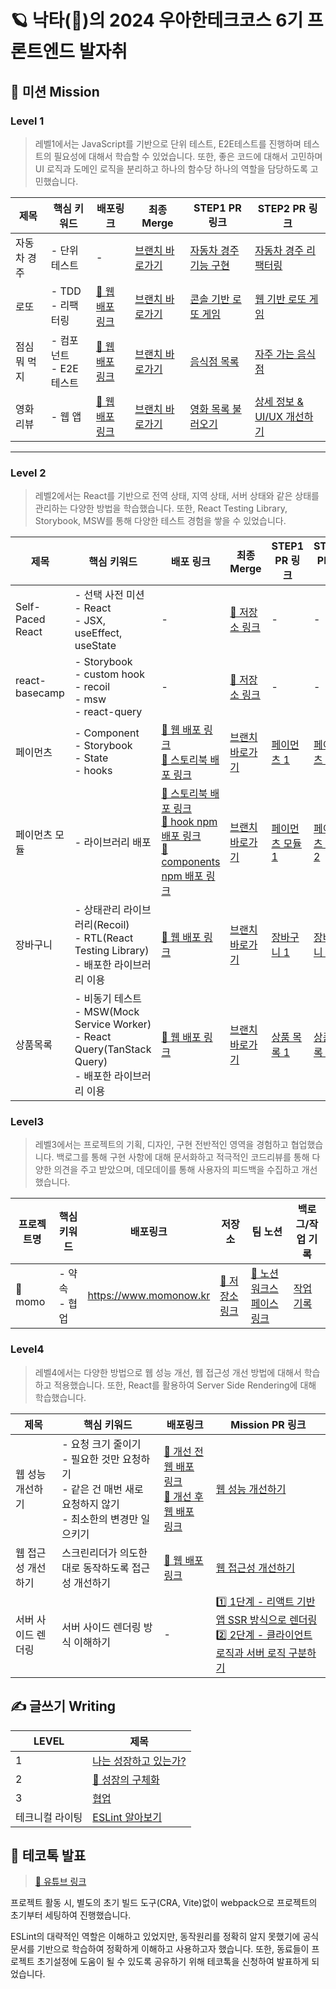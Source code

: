 # 🪐 낙타(🐫)의 2024 우아한테크코스 6기 프론트엔드 발자취

## 🎯 미션 Mission

### Level 1

> 레벨1에서는 JavaScript를 기반으로 단위 테스트, E2E테스트를 진행하며 테스트의 필요성에 대해서 학습할 수 있었습니다. 또한, 좋은 코드에 대해서 고민하며 UI 로직과 도메인 로직을 분리하고 하나의 함수당 하나의 역할을 담당하도록 고민했습니다.

| 제목         | 핵심 키워드                  | 배포링크                                                              | 최종 Merge                                                                              | STEP1 PR 링크                                                                         | STEP2 PR 링크                                                                                 |
| ------------ | ---------------------------- | --------------------------------------------------------------------- | --------------------------------------------------------------------------------------- | ------------------------------------------------------------------------------------- | --------------------------------------------------------------------------------------------- |
| 자동차 경주  | - 단위 테스트                | -                                                                     | [브랜치 바로가기](https://github.com/woowacourse/javascript-racingcar/tree/largopie)    | [자동차 경주 기능 구현](https://github.com/woowacourse/javascript-racingcar/pull/261) | [자동차 경주 리팩터링](https://github.com/woowacourse/javascript-racingcar/pull/301)          |
| 로또         | - TDD <br> - 리팩터링        | [🔗 웹 배포 링크](https://largopie.github.io/javascript-lotto/dist)   | [브랜치 바로가기](https://github.com/woowacourse/javascript-lotto/tree/largopie)        | [콘솔 기반 로또 게임](https://github.com/woowacourse/javascript-lotto/pull/275)       | [웹 기반 로또 게임](https://github.com/woowacourse/javascript-lotto/pull/304)                 |
| 점심 뭐 먹지 | - 컴포넌트 <br> - E2E 테스트 | [🔗 웹 배포 링크](https://largopie.github.io/javascript-lunch)        | [브랜치 바로가기](https://github.com/woowacourse/javascript-lunch/tree/largopie)        | [음식점 목록](https://github.com/woowacourse/javascript-lunch/pull/112)               | [자주 가는 음식점](https://github.com/woowacourse/javascript-lunch/pull/151)                  |
| 영화 리뷰    | - 웹 앱                      | [🔗 웹 배포 링크](https://largopie.github.io/javascript-movie-review) | [브랜치 바로가기](https://github.com/woowacourse/javascript-movie-review/tree/largopie) | [영화 목록 불러오기](https://github.com/woowacourse/javascript-movie-review/pull/127) | [상세 정보 & UI/UX 개선하기](https://github.com/woowacourse/javascript-movie-review/pull/149) |

---

### Level 2

> 레벨2에서는 React를 기반으로 전역 상태, 지역 상태, 서버 상태와 같은 상태를 관리하는 다양한 방법을 학습했습니다. 또한, React Testing Library, Storybook, MSW를 통해 다양한 테스트 경험을 쌓을 수 있었습니다.

| 제목             | 핵심 키워드                                                                                                      | 배포 링크                                                                                                                                                                                                                                                                                                          | 최종 Merge                                                                              | STEP1 PR 링크                                                                 | STEP2 PR 링크                                                                 |
| ---------------- | ---------------------------------------------------------------------------------------------------------------- | ------------------------------------------------------------------------------------------------------------------------------------------------------------------------------------------------------------------------------------------------------------------------------------------------------------------ | --------------------------------------------------------------------------------------- | ----------------------------------------------------------------------------- | ----------------------------------------------------------------------------- |
| Self-Paced React | - 선택 사전 미션 <br> - React <br> - JSX, useEffect, useState                                                    | -                                                                                                                                                                                                                                                                                                                  | [🔗 저장소 링크](https://github.com/Largopie/self-paced-react)                          | -                                                                             | -                                                                             |
| react-basecamp   | - Storybook <br> - custom hook <br> - recoil <br> - msw <br> - react-query <br>                                  | -                                                                                                                                                                                                                                                                                                                  | [🔗 저장소 링크](https://github.com/Largopie/react-basecamp)                            | -                                                                             | -                                                                             |
| 페이먼츠         | - Component <br> - Storybook <br> - State <br> - hooks                                                           | [🔗 웹 배포 링크](https://largopie.github.io/react-payments/) <br> [🔗 스토리북 배포 링크](https://6620b9c5a5e20036aa430f30-oahbybhaab.chromatic.com/)                                                                                                                                                             | [브랜치 바로가기](https://github.com/woowacourse/react-payments/tree/largopie)          | [페이먼츠 1](https://github.com/woowacourse/react-payments/pull/338)          | [페이먼츠 2](https://github.com/woowacourse/react-payments/pull/384)          |
| 페이먼츠 모듈    | - 라이브러리 배포                                                                                                | [🔗 스토리북 배포 링크](https://663342edd14cc55928a2114e-fvbeohgplf.chromatic.com/?path=/story/modal-alertmodal--default) <br> [🔗 hook npm 배포 링크](https://www.npmjs.com/package/nakta-react-payments-hooks) <br> [🔗 components npm 배포 링크](https://www.npmjs.com/package/nakta-react-payments-components) | [브랜치 바로가기](https://github.com/woowacourse/react-modules/tree/largopie)           | [페이먼츠 모듈 1](https://github.com/woowacourse/react-modules/pull/26)       | [페이먼츠 모듈 2](https://github.com/woowacourse/react-modules/pull/60)       |
| 장바구니         | - 상태관리 라이브러리(Recoil) <br> - RTL(React Testing Library) <br> - 배포한 라이브러리 이용                    | [🔗 웹 배포 링크](https://largopie.github.io/react-shopping-cart)                                                                                                                                                                                                                                                  | [브랜치 바로가기](https://github.com/woowacourse/react-shopping-cart/tree/largopie)     | [장바구니 1](https://github.com/woowacourse/react-shopping-cart/pull/277)     | [장바구니 2](https://github.com/woowacourse/react-shopping-cart/pull/294)     |
| 상품목록         | - 비동기 테스트 <br> - MSW(Mock Service Worker) <br> - React Query(TanStack Query) <br> - 배포한 라이브러리 이용 | [🔗 웹 배포 링크](https://largopie.github.io/react-shopping-products)                                                                                                                                                                                                                                              | [브랜치 바로가기](https://github.com/woowacourse/react-shopping-products/tree/largopie) | [상품 목록 1](https://github.com/woowacourse/react-shopping-products/pull/35) | [상품 목록 2](https://github.com/woowacourse/react-shopping-products/pull/54) |

### Level3

> 레벨3에서는 프로젝트의 기획, 디자인, 구현 전반적인 영역을 경험하고 협업했습니다. 백로그를 통해 구현 사항에 대해 문서화하고 적극적인 코드리뷰를 통해 다양한 의견을 주고 받았으며, 데모데이를 통해 사용자의 피드백을 수집하고 개선했습니다.

| 프로젝트명 | 핵심 키워드        | 배포링크               | 저장소                                                           | 팀 노션                                                                                               | 백로그/작업 기록                                                                                                          |
| ---------- | ------------------ | ---------------------- | ---------------------------------------------------------------- | ----------------------------------------------------------------------------------------------------- | ------------------------------------------------------------------------------------------------------------------------- |
| 🍑 momo    | - 약속 <br> - 협업 | https://www.momonow.kr | [🔗 저장소 링크](https://github.com/woowacourse-teams/2024-momo) | [🔗 노션 워크스페이스 링크](https://paper-mass-5ff.notion.site/momo-706f061b3c374f2d8f90cb8b0aabc445) | [작업 기록](https://paper-mass-5ff.notion.site/e4d30c758a4c4acd8aa096dfaa5e62a6?v=258e3a0f35f042c5b693b8386cffb336&pvs=4) |

### Level4

> 레벨4에서는 다양한 방법으로 웹 성능 개선, 웹 접근성 개선 방법에 대해서 학습하고 적용했습니다. 또한, React를 활용하여 Server Side Rendering에 대해 학습했습니다.

| 제목               | 핵심 키워드                                                                                                          | 배포링크                                                                                                                                 | Mission PR 링크                                                                                                                                                                                           |
| ------------------ | -------------------------------------------------------------------------------------------------------------------- | ---------------------------------------------------------------------------------------------------------------------------------------- | --------------------------------------------------------------------------------------------------------------------------------------------------------------------------------------------------------- |
| 웹 성능 개선하기   | - 요청 크기 줄이기<br/>- 필요한 것만 요청하기<br />- 같은 건 매번 새로 요청하지 않기<br />- 최소한의 변경만 일으키기 | [🔗 개선 전 웹 배포 링크](https://largopie.github.io/perf-basecamp)<br />[🔗 개선 후 웹 배포 링크](https://djnyvv1a2q93n.cloudfront.net) | [웹 성능 개선하기](https://github.com/woowacourse/perf-basecamp/pull/144)                                                                                                                                 |
| 웹 접근성 개선하기 | 스크린리더가 의도한대로 동작하도록 접근성 개선하기                                                                   | [🔗 웹 배포 링크](https://largopie.github.io/a11y-airline/)                                                                              | [웹 접근성 개선하기](https://github.com/woowacourse/a11y-airline/pull/116)                                                                                                                                |
| 서버 사이드 렌더링 | 서버 사이드 렌더링 방식 이해하기                                                                                     | -                                                                                                                                        | [1️⃣ 1단계 - 리액트 기반 앱 SSR 방식으로 렌더링](https://github.com/woowacourse/react-ssr/pull/15)<br/>[2️⃣ 2단계 - 클라이언트 로직과 서버 로직 구분하기](https://github.com/woowacourse/react-ssr/pull/62) |

## ✍️ 글쓰기 Writing

| LEVEL           | 제목                                                                                     |
| --------------- | ---------------------------------------------------------------------------------------- |
| 1               | [나는 성장하고 있는가?](https://github.com/Largopie/woowa-writing/blob/level2/level1.md) |
| 2               | [🌱 성장의 구체화](https://github.com/Largopie/woowa-writing/blob/level2/level2.md)      |
| 3               | [협업](https://github.com/Largopie/woowa-writing/blob/level3/level3.md)                  |
| 테크니컬 라이팅 | [ESLint 알아보기](https://github.com/Largopie/woowa-writing/blob/technical/technical.md) |

## 🎥 테코톡 발표

> [🔗 유튜브 링크](https://www.youtube.com/watch?v=Be9q0k5BJ_s)

프로젝트 활동 시, 별도의 초기 빌드 도구(CRA, Vite)없이 webpack으로 프로젝트의 초기부터 세팅하여 진행했습니다.

ESLint의 대략적인 역할은 이해하고 있었지만, 동작원리를 정확히 알지 못했기에 공식문서를 기반으로 학습하여 정확하게 이해하고 사용하고자 했습니다. 또한, 동료들이 프로젝트 초기설정에 도움이 될 수 있도록 공유하기 위해 테코톡을 신청하여 발표하게 되었습니다.
